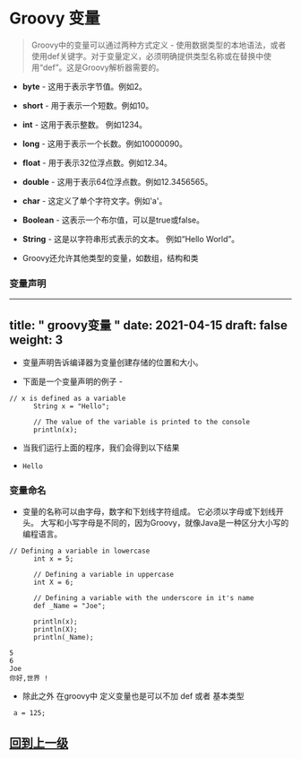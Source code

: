 # Groovy 变量

> Groovy中的变量可以通过两种方式定义 - 使用数据类型的本地语法，或者使用def关键字。对于变量定义，必须明确提供类型名称或在替换中使用“def”。这是Groovy解析器需要的。

+ **byte** - 这用于表示字节值。例如2。
+ **short** - 用于表示一个短数。例如10。
+ **int** - 这用于表示整数。 例如1234。
+ **long** - 这用于表示一个长数。例如10000090。
+ **float** - 用于表示32位浮点数。例如12.34。
+ **double** - 这用于表示64位浮点数。例如12.3456565。
+ **char** - 这定义了单个字符文字。例如'a'。
+ **Boolean** - 这表示一个布尔值，可以是true或false。
+ **String** - 这是以字符串形式表示的文本。 例如“Hello World”。



+ Groovy还允许其他类型的变量，如数组，结构和类

### 变量声明

---
title: " groovy变量 "
date: 2021-04-15
draft: false
weight: 3
---

+ 变量声明告诉编译器为变量创建存储的位置和大小。

+ 下面是一个变量声明的例子 -

```
// x is defined as a variable 
      String x = "Hello";
		
      // The value of the variable is printed to the console 
      println(x);
```

* 当我们运行上面的程序，我们会得到以下结果 

+ `Hello`

### 变量命名

+ 变量的名称可以由字母，数字和下划线字符组成。 它必须以字母或下划线开头。 大写和小写字母是不同的，因为Groovy，就像Java是一种区分大小写的编程语言。

```
// Defining a variable in lowercase  
      int x = 5;
	  
      // Defining a variable in uppercase  
      int X = 6; 
	  
      // Defining a variable with the underscore in it's name 
      def _Name = "Joe"; 
		
      println(x); 
      println(X); 
      println(_Name); 
```
```
5
6
Joe
你好,世界 !
```

+ 除此之外 在groovy中 定义变量也是可以不加 def 或者 基本类型

` a = 125;`

## [回到上一级](../)